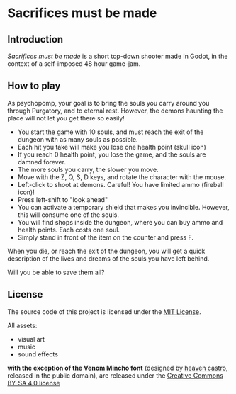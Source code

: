 # Sacrifices must be made

## Introduction

_Sacrifices must be made_ is a short top-down shooter made in Godot, in the context of a self-imposed 48 hour game-jam.

## How to play

As psychopomp, your goal is to bring the souls you carry around you through Purgatory, and to eternal rest. However, the demons haunting the place will not let you get there so easily!

- You start the game with 10 souls, and must reach the exit of the dungeon with as many souls as possible.
- Each hit you take will make you lose one health point (skull icon)
- If you reach 0 health point, you lose the game, and the souls are damned forever.
- The more souls you carry, the slower you move.
- Move with the Z, Q, S, D keys, and rotate the character with the mouse.
- Left-click to shoot at demons. Careful! You have limited ammo (fireball icon)!
- Press left-shift to "look ahead"
- You can activate a temporary shield that makes you invincible. However, this will consume one of the souls.
- You will find shops inside the dungeon, where you can buy ammo and health points. Each costs one soul.
- Simply stand in front of the item on the counter and press F.

When you die, or reach the exit of the dungeon, you will get a quick description of the lives and dreams of the souls you have left behind.

Will you be able to save them all?

## License

The source code of this project is licensed under the [MIT License](https://opensource.org/licenses/MIT).

All assets:
- visual art
- music
- sound effects

__with the exception of the Venom Mincho font__ (designed by [heaven castro](https://www.fontspace.com/venom-mincho-font-f41305), released in the public domain), are released under the [Creative Commons BY-SA 4.0 license](https://creativecommons.org/licenses/by-sa/4.0/)
